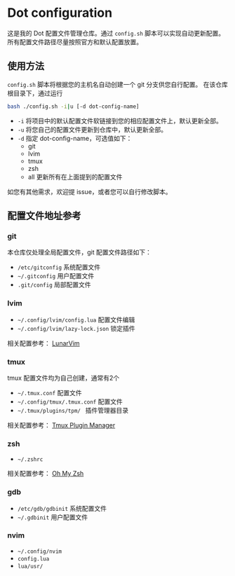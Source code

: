 # Dot configuration

这是我的 Dot 配置文件管理仓库。通过 `config.sh` 脚本可以实现自动更新配置。所有配置文件路径尽量按照官方和默认配置放置。

## 使用方法

`config.sh` 脚本将根据您的主机名自动创建一个 git 分支供您自行配置。
在该仓库根目录下，通过运行
```bash
bash ./config.sh -i|u [-d dot-config-name]
```
- `-i` 将项目中的默认配置文件软链接到您的相应配置文件上，默认更新全部。
- `-u` 将您自己的配置文件更新到仓库中，默认更新全部。
- `-d` 指定 dot-config-name，可选值如下：
    - git
    - lvim
    - tmux
    - zsh
    - all 更新所有在上面提到的配置文件

如您有其他需求，欢迎提 issue，或者您可以自行修改脚本。

## 配置文件地址参考

### git

本仓库仅处理全局配置文件，git 配置文件路径如下：
- `/etc/gitconfig` 系统配置文件
- `~/.gitconfig` 用户配置文件
- `.git/config` 局部配置文件

### lvim

- `~/.config/lvim/config.lua` 配置文件编辑
- `~/.config/lvim/lazy-lock.json` 锁定插件

相关配置参考：
[LunarVim][lunarvim]

### tmux

tmux 配置文件均为自己创建，通常有2个
- `~/.tmux.conf` 配置文件
- `~/.config/tmux/.tmux.conf` 配置文件
- `~/.tmux/plugins/tpm/ ` 插件管理器目录

相关配置参考：
[Tmux Plugin Manager][tpm]

### zsh

- `~/.zshrc`

相关配置参考：
[Oh My Zsh][ohmyzsh]

### gdb

- `/etc/gdb/gdbinit` 系统配置文件
- `~/.gdbinit` 用户配置文件

### nvim

- `~/.config/nvim`
- `config.lua`
- `lua/usr/`

[lunarvim]: https://www.lunarvim.org/
[tpm]: https://github.com/tmux-plugins/tpm
[ohmyzsh]: https://ohmyz.sh/
